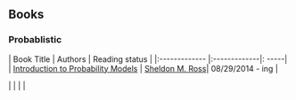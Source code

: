 Books
---

### Probablistic



| Book Title        | Authors           | Reading status  |
|:------------- |:-------------|: -----|
| [Introduction to Probability Models](./Introduction-to-Probability-Models)    | [Sheldon M. Ross](http://www.ieor.berkeley.edu/People/Faculty/ross.htm)|  08/29/2014 - ing |

|     |      |  |
